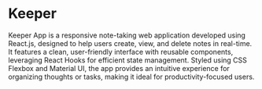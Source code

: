 # Keeper 
Keeper App is a responsive note-taking web application developed using React.js, designed to help users create, view, and delete notes in real-time. It features a clean, user-friendly interface with reusable components, leveraging React Hooks for efficient state management. Styled using CSS Flexbox and Material UI, the app provides an intuitive experience for organizing thoughts or tasks, making it ideal for productivity-focused users.
